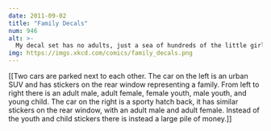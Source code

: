 ```yaml
---
date: 2011-09-02
title: "Family Decals"
num: 946
alt: >-
  My decal set has no adults, just a sea of hundreds of the little girl figures closing in around a single cat.
img: https://imgs.xkcd.com/comics/family_decals.png
---
```

[[Two cars are parked next to each other. The car on the left is an urban SUV and has stickers on the rear window representing a family. From left to right there is an adult male, adult female, female youth, male youth, and young child. The car on the right is a sporty hatch back, it has similar stickers on the rear window, with an adult male and adult female. Instead of the youth and child stickers there is instead a large pile of money.]]

